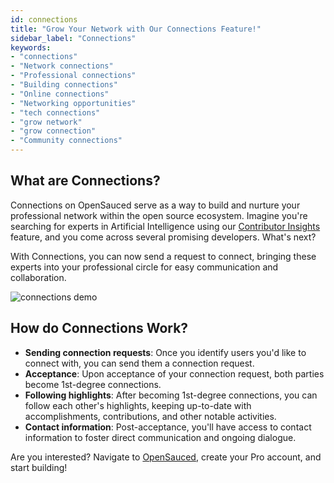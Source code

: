 ```yaml
---
id: connections
title: "Grow Your Network with Our Connections Feature!"
sidebar_label: "Connections"
keywords: 
- "connections" 
- "Network connections" 
- "Professional connections" 
- "Building connections" 
- "Online connections" 
- "Networking opportunities" 
- "tech connections" 
- "grow network" 
- "grow connection" 
- "Community connections" 
---
```


## What are Connections?

Connections on OpenSauced serve as a way to build and nurture your professional network within the open source ecosystem. Imagine you're searching for experts in Artificial Intelligence using our [Contributor Insights](contributor-insights.md) feature, and you come across several promising developers. What's next?

With Connections, you can now send a request to connect, bringing these experts into your professional circle for easy communication and collaboration.

![connections demo](../../static/gif/connections.gif)

## How do Connections Work?

- **Sending connection requests**: Once you identify users you'd like to connect with, you can send them a connection request.
- **Acceptance**: Upon acceptance of your connection request, both parties become 1st-degree connections.
- **Following highlights**: After becoming 1st-degree connections, you can follow each other's highlights, keeping up-to-date with accomplishments, contributions, and other notable activities.
- **Contact information**: Post-acceptance, you'll have access to contact information to foster direct communication and ongoing dialogue.

Are you interested? Navigate to [OpenSauced](https://opensauced.pizza/), create your Pro account, and start building!

